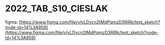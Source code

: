 # 2022_TAB_S10_CIESLAK

figma: [https://www.figma.com/file/ylyLDycn2tMdPqmzD3RlRk/test_sketch?node-id=14%3A959](https://www.figma.com/file/ylyLDycn2tMdPqmzD3RlRk/test_sketch?node-id=14%3A959)
